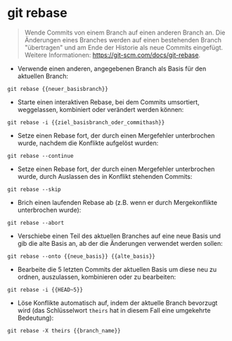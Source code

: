 # git rebase

> Wende Commits von einem Branch auf einen anderen Branch an.
> Die Änderungen eines Branches werden auf einen bestehenden Branch "übertragen" und am Ende der Historie als neue Commits eingefügt.
> Weitere Informationen: <https://git-scm.com/docs/git-rebase>.

- Verwende einen anderen, angegebenen Branch als Basis für den aktuellen Branch:

`git rebase {{neuer_basisbranch}}`

- Starte einen interaktiven Rebase, bei dem Commits umsortiert, weggelassen, kombiniert oder verändert werden können:

`git rebase -i {{ziel_basisbranch_oder_commithash}}`

- Setze einen Rebase fort, der durch einen Mergefehler unterbrochen wurde, nachdem die Konflikte aufgelöst wurden:

`git rebase --continue`

- Setze einen Rebase fort, der durch einen Mergefehler unterbrochen wurde, durch Auslassen des in Konflikt stehenden Commits:

`git rebase --skip`

- Brich einen laufenden Rebase ab (z.B. wenn er durch Mergekonflikte unterbrochen wurde):

`git rebase --abort`

- Verschiebe einen Teil des aktuellen Branches auf eine neue Basis und gib die alte Basis an, ab der die Änderungen verwendet werden sollen:

`git rebase --onto {{neue_basis}} {{alte_basis}}`

- Bearbeite die 5 letzten Commits der aktuellen Basis um diese neu zu ordnen, auszulassen, kombinieren oder zu bearbeiten:

`git rebase -i {{HEAD~5}}`

- Löse Konflikte automatisch auf, indem der aktuelle Branch bevorzugt wird (das Schlüsselwort `theirs` hat in diesem Fall eine umgekehrte Bedeutung):

`git rebase -X theirs {{branch_name}}`
